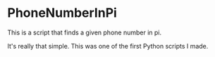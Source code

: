 # PhoneNumberInPi
This is a script that finds a given phone number in pi.

It's really that simple. This was one of the first Python scripts I made.
